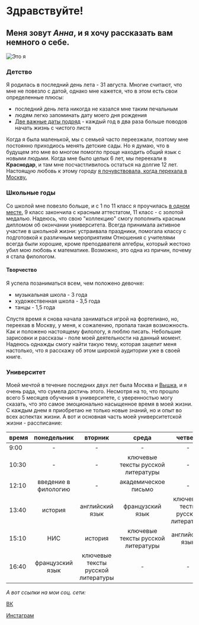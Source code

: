 # Здравствуйте!
## Меня зовут _Анна_, и я хочу рассказать вам немного о себе. 
![Это я](https://pp.userapi.com/c841333/v841333647/61fdb/f_6bX_PKyo8.jpg)
### Детство 
Я родилась в последний день лета - 31 августа. Многие считают, что мне не повезло с датой, однако мне кажется, что в этом есть свои определенные плюсы:
+ последний день лета никогда не казался мне таким печальным
+ людям легко запоминать дату моего дня рождения 
+ [Две важные даты подряд](ссылка "31 августа и 1 сентября") - каждый год в два раза больше поводов начать жизнь с чистого листа

Когда я была маленькой, мы с семьей часто переезжали, поэтому мне постоянно приходиось менять детские сады. Но я думаю, что в будущем это мне во многом помогло проще находить общий язык с новыми людьми. 
Когда мне было целых 6 лет, мы переехали в **Краснодар**, и там мне посчастливилось остаться на долгие 12 лет. Настоящую любовь к этому городу [я почувствовала, когда перехала в Москву.](ссылка "потерявши - плачем")
### Школьные годы
Со школой мне повезло больше, и с 1 по 11 класс я проучилась [в одном месте.](ссылка "МБОУ СОШ №52") 9 класс закончила с красным аттестатом, 11 класс - с золотой медалью. Надеюсь, что свою "коллекцию" смогу пополнить красным дипломом об окончании университета. 
Всегда принимала активное участие в школьной жизни: устраивала праздники, помогала классу с подготовкой к различным мероприятиям
Отношения с учителями всегда были хорошие, кроме преподавателя алгебры, который жестоко убил мою любовь к математике. Возможно, это одна из причин, почему я стала филологом. 
#### Творчество 
Я успела позаниматься всем, чем положено девочке: 
+ музыкальная школа - 3 года
+ художественная школа - 3,5 года 
+ танцы - 1,5 года 

Спустя время я снова начала заниматься игрой на фортепиано, но, переехав в Москву, у меня, к сожалению, пропала такая возможность.
Как и положено настоящему филологу, я люблю писать. Небольшие зарисовки и рассказы - поле моей деятельности на данный момент. Надеюсь однажды смогу найти такую тему, которая зацепит меня настолько, что я расскажу об этом широкой аудитории уже в своей книге. 
### Университет
Моей мечтой в течение последних двух лет была Москва и [Вышка](ссылка "НИУ ВШЭ"), и я очень рада, что сумела достичь этого. Несмотря на то, что прошло всего 5 месяцев обучения в университете, с уверенностью могу сказать, что это самое эмоционально насыщенное время в моей жизни. С каждым днем я приобретаю не только новые знаний, но и опыт во всех аспектах жизни. 
А вот и основная часть моей университетской  жизни - рассписание:

время|понедельник|вторник|среда|четверг|пятница
---|:---:|:---:|:---:|:---:|---:
9:00|-|-|-|-|-
10:30|-|-|ключевые тексты русской литературы|-|цифровая грамотность
12:10|введение в филологию|-|академическое письмо|-|введение в филологию
13:40|история|английский язык|французский язык|ключевые тесты русской литературы|цифровая грамотность
15:10|НИС|история|ключевые тексты русской литературы|английский язык|-
16:40|французский язык|ключевые тексты русской литературы|-|-|французский язык

_А вот ссылки на мои соц. сети:_

[ВК](https://vk.com/anna_pishet)

[Инстаграм](https://www.instagram.com/pleshanova_/)
